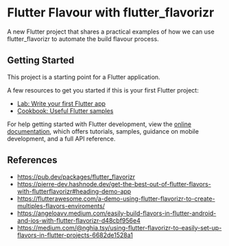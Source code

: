 # Flutter Flavour with flutter_flavorizr

A new Flutter project that shares a practical examples of how we can use flutter_flavorizr to automate the build flavour process.

## Getting Started

This project is a starting point for a Flutter application.

A few resources to get you started if this is your first Flutter project:

- [Lab: Write your first Flutter app](https://docs.flutter.dev/get-started/codelab)
- [Cookbook: Useful Flutter samples](https://docs.flutter.dev/cookbook)

For help getting started with Flutter development, view the
[online documentation](https://docs.flutter.dev/), which offers tutorials,
samples, guidance on mobile development, and a full API reference.

## References
- https://pub.dev/packages/flutter_flavorizr
- https://pierre-dev.hashnode.dev/get-the-best-out-of-flutter-flavors-with-flutterflavorizr#heading-demo-app
- https://flutterawesome.com/a-demo-using-flutter-flavorizr-to-create-multiples-flavors-enviroments/
- https://angeloavv.medium.com/easily-build-flavors-in-flutter-android-and-ios-with-flutter-flavorizr-d48cbf956e4
- https://medium.com/@nghia.tsy/using-flutter-flavorizr-to-easily-set-up-flavors-in-flutter-projects-6682de1528a1

